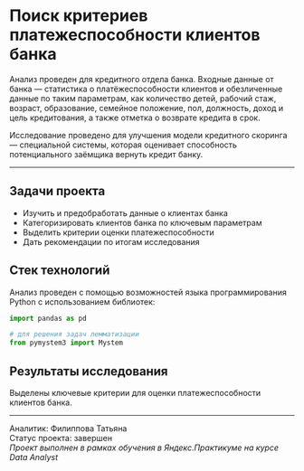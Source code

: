 # Поиск критериев платежеспособности клиентов банка
Анализ проведен для кредитного отдела банка. Входные данные от банка — статистика о платёжеспособности клиентов и обезличенные данные по таким параметрам, как количество детей, рабочий стаж, возраст, образование, семейное положение, пол, должность, доход и цель кредитования, а также отметка о возврате кредита в срок.

Исследование проведено для улучшения модели кредитного скоринга — специальной системы, которая оценивает способность потенциального заёмщика вернуть кредит банку.
___
## Задачи проекта
* Изучить и предобработать данные о клиентах банка  
* Категоризировать клиентов банка по ключевым параметрам   
* Выделить критерии оценки платежеспособности  
* Дать рекомендации по итогам исследования  

## Стек технологий
Анализ проведен с помощью возможностей языка программирования Python с использованием библиотек:
```python
import pandas as pd   

# для решения задач лемматизации
from pymystem3 import Mystem
```
## Результаты исследования
Выделены ключевые критерии для оценки платежеспособности клиентов банка.
____
Аналитик: Филиппова Татьяна  
Статус проекта: завершен  
*Проект выполнен в рамках обучения в Яндекс.Практикуме на курсе Data Analyst*
